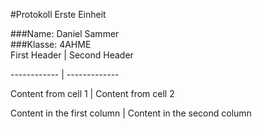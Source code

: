#Protokoll Erste Einheit  
  
###Name: Daniel Sammer  
###Klasse: 4AHME  
First Header | Second Header  

------------ | -------------  

Content from cell 1 | Content from cell 2  

Content in the first column | Content in the second column
